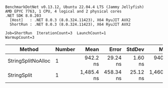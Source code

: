 ```

BenchmarkDotNet v0.13.12, Ubuntu 22.04.4 LTS (Jammy Jellyfish)
AMD EPYC 7763, 1 CPU, 4 logical and 2 physical cores
.NET SDK 8.0.203
  [Host]   : .NET 8.0.3 (8.0.324.11423), X64 RyuJIT AVX2
  ShortRun : .NET 8.0.3 (8.0.324.11423), X64 RyuJIT AVX2

Job=ShortRun  IterationCount=3  LaunchCount=1  
WarmupCount=3  

```
| Method             | Number | Mean       | Error     | StdDev   | Min        | Max        | Gen0   | Allocated |
|------------------- |------- |-----------:|----------:|---------:|-----------:|-----------:|-------:|----------:|
| StringSplitNoAlloc | 1      |   942.2 ns |  29.24 ns |  1.60 ns |   940.9 ns |   944.0 ns |      - |         - |
| StringSplit        | 1      | 1,485.4 ns | 458.34 ns | 25.12 ns | 1,460.7 ns | 1,510.9 ns | 0.0381 |    3208 B |
